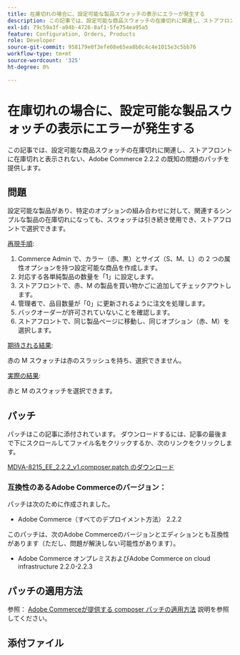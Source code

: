 ```yaml
---
title: 在庫切れの場合に、設定可能な製品スウォッチの表示にエラーが発生する
description: この記事では、設定可能な商品スウォッチの在庫切れに関連し、ストアフロントに在庫切れと表示されない、Adobe Commerce 2.2.2 の既知の問題のパッチを提供します。
exl-id: 79c59a3f-a94b-4726-8af1-5fe754ea95a5
feature: Configuration, Orders, Products
role: Developer
source-git-commit: 958179e0f3efe08e65ea8b0c4c4e1015e3c5bb76
workflow-type: tm+mt
source-wordcount: '325'
ht-degree: 0%

---
```


# 在庫切れの場合に、設定可能な製品スウォッチの表示にエラーが発生する

この記事では、設定可能な商品スウォッチの在庫切れに関連し、ストアフロントに在庫切れと表示されない、Adobe Commerce 2.2.2 の既知の問題のパッチを提供します。

## 問題

設定可能な製品があり、特定のオプションの組み合わせに対して、関連するシンプルな製品の在庫切れになっても、スウォッチは引き続き使用でき、ストアフロントで選択できます。

<u>再現手順</u>:

1. Commerce Admin で、カラー（赤、黒）とサイズ（S、M、L）の 2 つの属性オプションを持つ設定可能な商品を作成します。
1. 対応する各単純製品の数量を「1」に設定します。
1. ストアフロントで、赤、M の製品を買い物かごに追加してチェックアウトします。
1. 管理者で、品目数量が「0」に更新されるように注文を処理します。
1. バックオーダーが許可されていないことを確認します。
1. ストアフロントで、同じ製品ページに移動し、同じオプション（赤、M）を選択します。

<u>期待される結果</u>:

赤の M スウォッチは赤のスラッシュを持ち、選択できません。

<u>実際の結果</u>:

赤と M のスウォッチを選択できます。

## パッチ

パッチはこの記事に添付されています。 ダウンロードするには、記事の最後まで下にスクロールしてファイル名をクリックするか、次のリンクをクリックします。

[MDVA-8215\_EE\_2.2.2\_v1.composer.patch のダウンロード](assets/MDVA-8215_EE_2.2.2_v1.composer.patch.zip)

### 互換性のあるAdobe Commerceのバージョン：

パッチは次のために作成されました。

* Adobe Commerce（すべてのデプロイメント方法） 2.2.2

このパッチは、次のAdobe Commerceのバージョンとエディションとも互換性があります（ただし、問題が解決しない可能性があります）。

* Adobe Commerce オンプレミスおよびAdobe Commerce on cloud infrastructure 2.2.0-2.2.3

## パッチの適用方法

参照： [Adobe Commerceが提供する composer パッチの適用方法](/help/how-to/general/how-to-apply-a-composer-patch-provided-by-magento.md) 説明を参照してください。

## 添付ファイル
